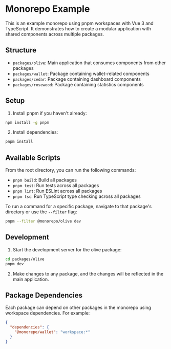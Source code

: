 # Monorepo Example

This is an example monorepo using pnpm workspaces with Vue 3 and TypeScript. It demonstrates how to create a modular application with shared components across multiple packages.

## Structure

- `packages/olive`: Main application that consumes components from other packages
- `packages/wallet`: Package containing wallet-related components
- `packages/cedar`: Package containing dashboard components
- `packages/rosewood`: Package containing statistics components

## Setup

1. Install pnpm if you haven't already:
```bash
npm install -g pnpm
```

2. Install dependencies:
```bash
pnpm install
```

## Available Scripts

From the root directory, you can run the following commands:

- `pnpm build`: Build all packages
- `pnpm test`: Run tests across all packages
- `pnpm lint`: Run ESLint across all packages
- `pnpm tsc`: Run TypeScript type checking across all packages

To run a command for a specific package, navigate to that package's directory or use the `--filter` flag:

```bash
pnpm --filter @monorepo/olive dev
```

## Development

1. Start the development server for the olive package:
```bash
cd packages/olive
pnpm dev
```

2. Make changes to any package, and the changes will be reflected in the main application.

## Package Dependencies

Each package can depend on other packages in the monorepo using workspace dependencies. For example:

```json
{
  "dependencies": {
    "@monorepo/wallet": "workspace:*"
  }
}
```
